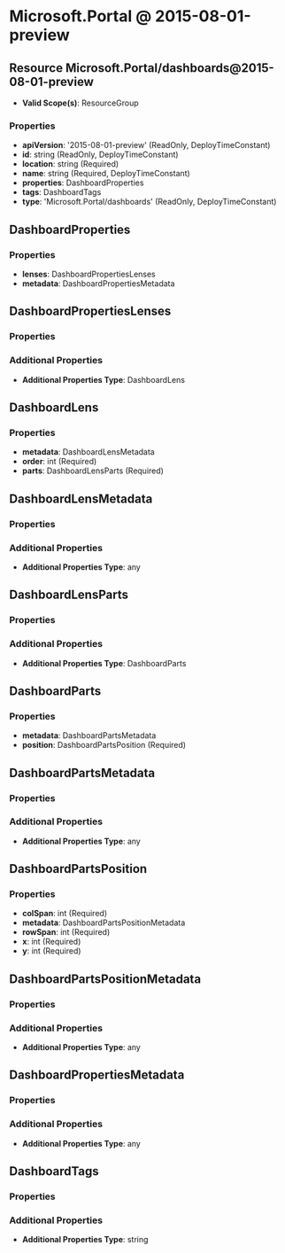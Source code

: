 # Microsoft.Portal @ 2015-08-01-preview

## Resource Microsoft.Portal/dashboards@2015-08-01-preview
* **Valid Scope(s)**: ResourceGroup
### Properties
* **apiVersion**: '2015-08-01-preview' (ReadOnly, DeployTimeConstant)
* **id**: string (ReadOnly, DeployTimeConstant)
* **location**: string (Required)
* **name**: string (Required, DeployTimeConstant)
* **properties**: DashboardProperties
* **tags**: DashboardTags
* **type**: 'Microsoft.Portal/dashboards' (ReadOnly, DeployTimeConstant)

## DashboardProperties
### Properties
* **lenses**: DashboardPropertiesLenses
* **metadata**: DashboardPropertiesMetadata

## DashboardPropertiesLenses
### Properties
### Additional Properties
* **Additional Properties Type**: DashboardLens

## DashboardLens
### Properties
* **metadata**: DashboardLensMetadata
* **order**: int (Required)
* **parts**: DashboardLensParts (Required)

## DashboardLensMetadata
### Properties
### Additional Properties
* **Additional Properties Type**: any

## DashboardLensParts
### Properties
### Additional Properties
* **Additional Properties Type**: DashboardParts

## DashboardParts
### Properties
* **metadata**: DashboardPartsMetadata
* **position**: DashboardPartsPosition (Required)

## DashboardPartsMetadata
### Properties
### Additional Properties
* **Additional Properties Type**: any

## DashboardPartsPosition
### Properties
* **colSpan**: int (Required)
* **metadata**: DashboardPartsPositionMetadata
* **rowSpan**: int (Required)
* **x**: int (Required)
* **y**: int (Required)

## DashboardPartsPositionMetadata
### Properties
### Additional Properties
* **Additional Properties Type**: any

## DashboardPropertiesMetadata
### Properties
### Additional Properties
* **Additional Properties Type**: any

## DashboardTags
### Properties
### Additional Properties
* **Additional Properties Type**: string

